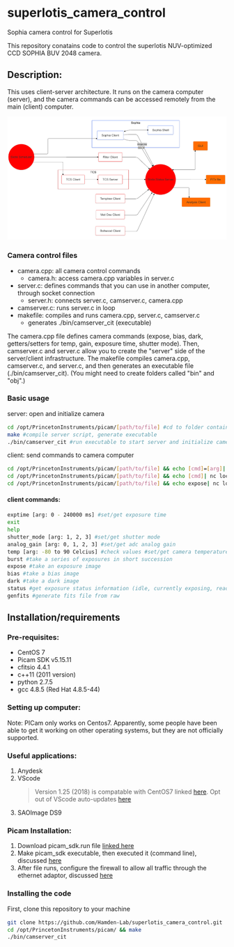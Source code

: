 # superlotis_camera_control
Sophia camera control for Superlotis

This repository conatains code to control the superlotis NUV-optimized CCD SOPHIA BUV 2048 camera. 

## Description:
This uses client-server architecture. 
It runs on the camera computer (server), and the camera commands can be accessed remotely from the main (client) computer.

![server-client](server_client_architecture.png)

### Camera control files
* camera.cpp: all camera control commands
   - camera.h: access camera.cpp variables in server.c
* server.c: defines commands that you can use in another computer, through socket connection
   - server.h: connects server.c, camserver.c, camera.cpp
* camserver.c: runs server.c in loop
* makefile: compiles and runs camera.cpp, server.c, camserver.c
   - generates ./bin/camserver_cit (executable)

The camera.cpp file defines camera commands (expose, bias, dark, getters/setters for temp, gain, exposure time, shutter mode). Then, camserver.c and server.c allow you to create the "server" side of the server/client infrastructure. The makefile compiles camera.cpp, camserver.c, and server.c, and then generates an executable file (./bin/camserver_cit). (You might need to create folders called "bin" and "obj".) 

### Basic usage
server: open and initialize camera
```bash
cd /opt/PrincetonInstruments/picam/[path/to/file] #cd to folder containing makefile
make #compile server script, generate executable
./bin/camserver_cit #run executable to start server and initialize camera
```

client: send commands to camera computer

```bash
cd /opt/PrincetonInstruments/picam/[path/to/file] && echo [cmd]=[arg]| nc localhost 6972 #setter
cd /opt/PrincetonInstruments/picam/[path/to/file] && echo [cmd]| nc localhost 6972 #getter
cd /opt/PrincetonInstruments/picam/[path/to/file] && echo expose| nc localhost 6972 #expose
````

#### client commands:
```bash
exptime [arg: 0 - 240000 ms] #set/get exposure time
exit 
help
shutter_mode [arg: 1, 2, 3] #set/get shutter mode
analog_gain [arg: 0, 1, 2, 3] #set/get adc analog gain
temp [arg: -80 to 90 Celcius] #check values #set/get camera temperature
burst #take a series of exposures in short succession
expose #take an exposure image
bias #take a bias image
dark #take a dark image
status #get exposure status information (idle, currently exposing, reading out, writing out
genfits #generate fits file from raw
```


## Installation/requirements

### Pre-requisites:
* CentOS 7
* Picam SDK v5.15.11 
* cfitsio 4.4.1
* c++11 (2011 version)
* python 2.7.5
* gcc 4.8.5 (Red Hat 4.8.5-44)

### Setting up computer:
Note: PICam only works on Centos7. Apparently, some people have been able to get it working on other operating systems, but they are not officially supported. 

### Useful applications:
1. Anydesk
2. VScode
   > Version 1.25 (2018) is compatable with CentOS7 linked [here](https://code.visualstudio.com/docs/supporting/faq#_previous-release-versions).
   > Opt out of VScode auto-updates [here](https://code.visualstudio.com/docs/supporting/FAQ#:~:text=You%20can%20install%20a%20previous,a%20specific%20release%20notes%20page)
3. SAOImage DS9

### Picam Installation:
1. Download picam_sdk.run file [linked here](https://cdn.princetoninstruments.com/picam/picam_sdk.run)
2. Make picam_sdk executable, then executed it (command line), discussed [here](https://askubuntu.com/questions/18747/how-do-i-install-run-files)
3. After file runs, configure the firewall to allow all traffic through the ethernet adaptor, discussed [here](https://docs.redhat.com/en/documentation/Red_Hat_Enterprise_Linux/7/html/Security_Guide/sec-Using_Firewalls.html#sec-Getting_started_with_firewalld)

### Installing the code
First, clone this repository to your machine
```bash
git clone https://github.com/Hamden-Lab/superlotis_camera_control.git
cd /opt/PrincetonInstruments/picam/ && make
./bin/camserver_cit
```

